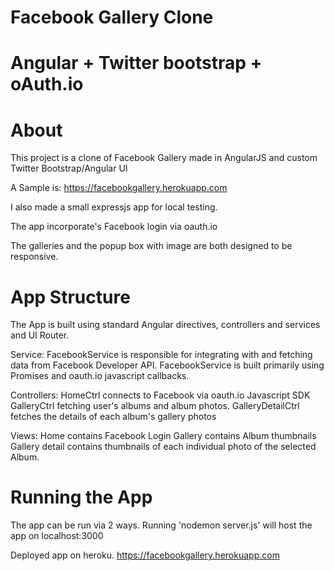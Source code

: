 Facebook Gallery Clone
========================

Angular + Twitter bootstrap + oAuth.io
========================

About
========

This project is a clone of Facebook Gallery made in AngularJS and custom Twitter Bootstrap/Angular UI

A Sample is: https://facebookgallery.herokuapp.com

I also made a small expressjs app for local testing.

The app incorporate's Facebook login via oauth.io

The galleries and the popup box with image are both designed to be responsive.

App Structure
========

The App is built using standard Angular directives, controllers and services and UI Router.

Service:
 FacebookService is responsible for integrating with and fetching data from Facebook Developer API.
 FacebookService is built primarily using Promises and oauth.io javascript callbacks.

Controllers:
 HomeCtrl connects to Facebook via oauth.io Javascript SDK
 GalleryCtrl fetching user's albums and album photos.
 GalleryDetailCtrl fetches the details of each album's gallery photos

Views:
 Home contains Facebook Login
 Gallery contains Album thumbnails
 Gallery detail contains thumbnails of each individual photo of the selected Album.


Running the App
========

The app can be run via 2 ways.
Running 'nodemon server.js' will host the app on localhost:3000

Deployed app on heroku.
https://facebookgallery.herokuapp.com
